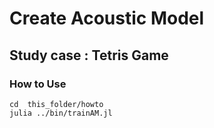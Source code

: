 # Create Acoustic Model
## Study case : Tetris Game


### How to Use
```
cd  this_folder/howto
julia ../bin/trainAM.jl
```



